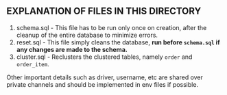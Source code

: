 ## **EXPLANATION OF FILES IN THIS DIRECTORY**

1) schema.sql - This file has to be run only once on creation, after the cleanup of the entire database to minimize errors.
2) reset.sql - This file simply cleans the database, **run before `schema.sql` if any changes are made to the schema.**
3) cluster.sql - Reclusters the clustered tables, namely `order` and `order_item`.

Other important details such as driver, username, etc are shared over private channels and should be implemented in env files if possible.